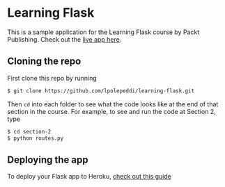 # Learning Flask

This is a sample application for the Learning Flask course by Packt Publishing. Check out the [live app here](http://tranquil-ridge-5048.herokuapp.com/).

## Cloning the repo

First clone this repo by running

```bash
$ git clone https://github.com/lpolepeddi/learning-flask.git
```

Then `cd` into each folder to see what the code looks like at the end of that section in the course. For example, to see and run the code at Section 2, type

```bash
$ cd section-2
$ python routes.py
```

## Deploying the app

To deploy your Flask app to Heroku, [check out this guide](https://github.com/lpolepeddi/learning-flask/wiki/Deploying-Flask-to-Heroku)
  